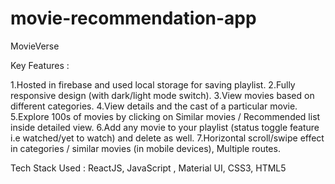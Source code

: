 # movie-recommendation-app 
MovieVerse

Key Features :

1.Hosted in firebase and used local storage for saving playlist.
2.Fully responsive design (with dark/light mode switch).
3.View movies based on different categories.
4.View details and the cast of a particular movie.
5.Explore 100s of movies by clicking on Similar movies / Recommended list inside detailed view.
6.Add any movie to your playlist (status toggle feature i.e watched/yet to watch) and delete as well.
7.Horizontal scroll/swipe effect in categories / similar movies (in mobile devices), Multiple routes.

Tech Stack Used : ReactJS, JavaScript , Material UI, CSS3, HTML5 

